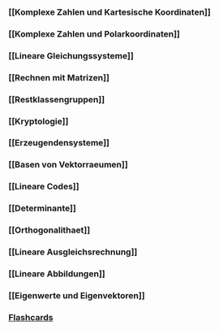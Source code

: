 ### [[Komplexe Zahlen und Kartesische Koordinaten]]
### [[Komplexe Zahlen und Polarkoordinaten]]
### [[Lineare Gleichungssysteme]]
### [[Rechnen mit Matrizen]]
### [[Restklassengruppen]]
### [[Kryptologie]]
### [[Erzeugendensysteme]]
### [[Basen von Vektorraeumen]]
### [[Lineare Codes]]
### [[Determinante]]
### [[Orthogonalithaet]]
### [[Lineare Ausgleichsrechnung]]
### [[Lineare Abbildungen]]
### [[Eigenwerte und Eigenvektoren]]
### [Flashcards](https://ankiweb.net/shared/info/921866146)